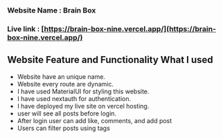 ### Website Name : Brain Box

### Live link : [https://brain-box-nine.vercel.app/](https://brain-box-nine.vercel.app/)

## Website Feature and Functionality What I used

* Website have an unique name.
* Website every route are dynamic.
* I have used MaterialUI for styling this website.
* I have used nextauth for authentication.
* I have deployed my live site on vercel hosting.
* user will see all posts before login.
* After login user can add like, comments, and add post
* Users can filter posts using tags